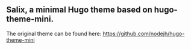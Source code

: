 ## Salix, a minimal Hugo theme based on hugo-theme-mini.

The original theme can be found here: https://github.com/nodejh/hugo-theme-mini

